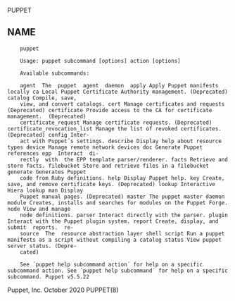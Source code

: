   PUPPET
 
## NAME
        puppet
 
        Usage: puppet subcommand [options] action [options]
 
        Available subcommands:
 
        agent  The  puppet  agent  daemon  apply Apply Puppet manifests locally ca Local Puppet Certificate Authority management. (Deprecated) catalog Compile, save,
        view, and convert catalogs. cert Manage certificates and requests (Deprecated) certificate Provide access to the CA for certificate management.  (Deprecated)
        certificate_request Manage certificate requests. (Deprecated) certificate_revocation_list Manage the list of revoked certificates. (Deprecated) config Inter‐
        act with Puppet´s settings. describe Display help about resource types device Manage remote network devices doc Generate Puppet references epp  Interact  di‐
        rectly  with  the EPP template parser/renderer. facts Retrieve and store facts. filebucket Store and retrieve files in a filebucket generate Generates Puppet
        code from Ruby definitions. help Display Puppet help. key Create, save, and remove certificate keys. (Deprecated) lookup Interactive Hiera lookup man Display
        Puppet manual pages. (Deprecated) master The puppet master daemon module Creates, installs and searches for modules on the Puppet Forge. node View and manage
        node definitions. parser Interact directly with the parser. plugin Interact with the Puppet plugin system. report Create, display, and  submit  reports.  re‐
        source  The  resource abstraction layer shell script Run a puppet manifests as a script without compiling a catalog status View puppet server status. (Depre‐
        cated)
 
        See ´puppet help subcommand action´ for help on a specific subcommand action. See ´puppet help subcommand´ for help on a specific subcommand. Puppet v5.5.22
 
 Puppet, Inc.                                                                October 2020                                                                   PUPPET(8)

